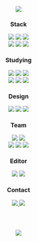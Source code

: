 <div align=center> <!-- 중앙 정렬 -->

  <!-- 대문 -->
  <img src="https://capsule-render.vercel.app/api?type=soft&color=auto&height=120&section=header&text=Seungjeon%2097&fontSize=40&fontColor=ffffff&desc=FrontEnd%20Developer&descSize=20&descAlignY=80&animation=twinkling"/>

  <h3> Stack </h3> <!-- 스택 -->
  <img src="https://img.shields.io/badge/HTML5-E34F26?style=flat-square&logo=html5&logoColor=white"/></a> <!-- html5 --> 
  <img src="https://img.shields.io/badge/CSS3-1572B6?style=flat-square&logo=css3&logoColor=white"/></a> <!-- css3 --> 
  <img src="https://img.shields.io/badge/JavaScript-F7DF1E?style=flat-square&logo=javascript&logoColor=white"/></a> <!-- javascript --> 
  <br>
  <img src="https://img.shields.io/badge/jQuery-0769AD?style=flat-square&logo=jQuery&logoColor=white"/></a> <!-- jquery -->
  <img src="https://img.shields.io/badge/Ajax-0769AD?style=flat-square&logo=jQuery&logoColor=white"/></a> <!-- ajax -->
  <img src="https://img.shields.io/badge/Bootstrap-7952B3?style=flat-square&logo=bootstrap&logoColor=white"/></a> <!-- bootstrap --> 
  
  <h3> Studying </h3>  <!-- 공부 -->
  <img src="https://img.shields.io/badge/React-61DAFB?style=flat-square&logo=react&logoColor=white"/></a> <!-- react -->
    <img src="https://img.shields.io/badge/Redux-764ABC?style=flat-square&logo=redux&logoColor=white"/></a> <!-- redux -->
  <img src="https://img.shields.io/badge/TypeScript-3178C6?style=flat-square&logo=typescript&logoColor=white"/></a> <!-- typescript -->
  <br>
  <img src="https://img.shields.io/badge/Vue.js-4FC08D?style=flat-square&logo=vue.js&logoColor=white"/></a> <!-- vue -->
  <img src="https://img.shields.io/badge/Vuetify-1867C0?style=flat-square&logo=vuetify&logoColor=white"/></a> <!-- vuetify -->
  <img src="https://img.shields.io/badge/Vite-646CFF?style=flat-square&logo=vite&logoColor=white"/></a> <!-- vue -->
  <!-- <img src="https://img.shields.io/badge/React Native-61DAFB?style=flat-square&logo=react&logoColor=white"/></a> <!-- reactnative -->
  <!-- <img src="https://img.shields.io/badge/NodeJS-339933?style=flat-square&logo=node.js&logoColor=white"/></a> <!-- nodejs -->

  <h3> Design </h3>   <!-- 디자인 --> 
  <img src="https://img.shields.io/badge/Photoshop-31A8FF?style=flat-square&logo=adobephotoshop&logoColor=white"/></a> <!-- photoshop --> 
  <img src="https://img.shields.io/badge/Illustrator-FF9A00?style=flat-square&logo=adobeillustrator&logoColor=white"/></a> <!-- ilustrator --> 
  <img src="https://img.shields.io/badge/Figma-F24E1E?style=flat-square&logo=figma&logoColor=white"/></a> <!-- figma --> 

  <h3> Team </h3> <!-- 협업 --> 
  <img src="https://img.shields.io/badge/Github-181717?style=flat-square&logo=github&logoColor=white"/></a> <!-- github --> 
  <img src="https://img.shields.io/badge/GitLab-FCA121?style=flat-square&logo=gitlab&logoColor=white"/></a> <!-- gitlab --> 
  <br>
  <img src="https://img.shields.io/badge/Notion-000000?style=flat-square&logo=notion&logoColor=white"/></a> <!-- notion --> 
  <img src="https://img.shields.io/badge/Slack-4A154B?style=flat-square&logo=slack&logoColor=white"/></a> <!-- slack -->
  <img src="https://img.shields.io/badge/Asana-273347?style=flat-square&logo=asana&logoColor=white"/></a> <!-- asana --> 

  <h3> Editor </h3> <!-- 환경 -->
  <img src="https://img.shields.io/badge/VSCode-007ACC?style=flat-square&logo=visualstudiocode&logoColor=white"/></a> <!-- vscode --> 
  <img src="https://img.shields.io/badge/Eclipse-2C2255?style=flat-square&logo=eclipse&logoColor=white"/></a> <!-- eclipse -->
  <!-- <img src="https://img.shields.io/badge/Windows-0078D6?style=flat-square&logo=windows&logoColor=white"/></a> <!-- window --> 
  <!-- <img src="https://img.shields.io/badge/macOS-000000?style=flat-square&logo=macos&logoColor=white"/></a> <!-- mac --> 
  <!-- <img src="https://img.shields.io/badge/Linux-FCC624?style=flat-square&logo=linux&logoColor=white"/></a> <!-- linux --> 
  
  <h3> Contact </h3> <!-- 연락처 --> 
  <a href="https://baby-coder.tistory.com">
    <img src="https://img.shields.io/badge/Tistory-FFCD00?style=flat-square&logo=kakao&logoColor=white&link=https://baby-coder.tistory.com/"/>
  </a>
  <a href="https://mail.naver.com/write">
    <img src="https://img.shields.io/badge/Email-03C75A?style=flat-square&logo=naver&logoColor=white&link=https://mail.naver.com/write"/>
  </a>

  <br><br> 

  <a href="https://hits.seeyoufarm.com"> <!-- 방문수 -->
    <img src="https://hits.seeyoufarm.com/api/count/incr/badge.svg?url=https%3A%2F%2Fgithub.com%2FBaikSeungJeon&count_bg=%2379C83D&title_bg=%23555555&icon=&icon_color=%23E7E7E7&title=hits&edge_flat=false"/>
  </a>

</div>
